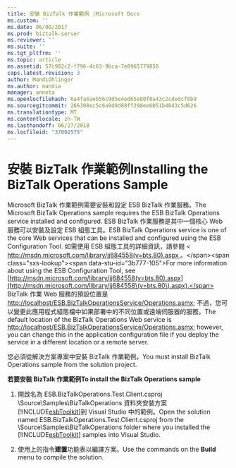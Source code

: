```yaml
---
title: 安裝 BizTalk 作業範例 |Microsoft Docs
ms.custom: ''
ms.date: 06/08/2017
ms.prod: biztalk-server
ms.reviewer: ''
ms.suite: ''
ms.tgt_pltfrm: ''
ms.topic: article
ms.assetid: 57c982c2-f796-4c63-9bca-7e8965779850
caps.latest.revision: 3
author: MandiOhlinger
ms.author: mandia
manager: anneta
ms.openlocfilehash: 6a4fa6aeb56c9d5e4ed65e80f0a43c2cdedcf8b9
ms.sourcegitcommit: 266308ec5c6a9d8d80ff298ee6051b4843c5d626
ms.translationtype: MT
ms.contentlocale: zh-TW
ms.lasthandoff: 06/27/2018
ms.locfileid: "37002575"
---
```

# <a name="installing-the-biztalk-operations-sample"></a><span data-ttu-id="3b777-102">安裝 BizTalk 作業範例</span><span class="sxs-lookup"><span data-stu-id="3b777-102">Installing the BizTalk Operations Sample</span></span>
<span data-ttu-id="3b777-103">Microsoft BizTalk 作業範例需要安裝和設定 ESB BizTalk 作業服務。</span><span class="sxs-lookup"><span data-stu-id="3b777-103">The Microsoft BizTalk Operations sample requires the ESB BizTalk Operations service installed and configured.</span></span> <span data-ttu-id="3b777-104">ESB BizTalk 作業服務是其中一個核心 Web 服務可以安裝及設定 ESB 組態工具。</span><span class="sxs-lookup"><span data-stu-id="3b777-104">ESB BizTalk Operations service is one of the core Web services that can be installed and configured using the ESB Configuration Tool.</span></span> <span data-ttu-id="3b777-105">如需使用 ESB 組態工具的詳細資訊，請參閱 < [ http://msdn.microsoft.com/library/jj684558(v=bts.80).aspx ](http://msdn.microsoft.com/library/jj684558\(v=bts.80\).aspx)。</span><span class="sxs-lookup"><span data-stu-id="3b777-105">For more information about using the ESB Configuration Tool, see [http://msdn.microsoft.com/library/jj684558(v=bts.80).aspx](http://msdn.microsoft.com/library/jj684558\(v=bts.80\).aspx).</span></span> <span data-ttu-id="3b777-106">BizTalk 作業 Web 服務的預設位置是<http://localhost/ESB.BizTalkOperationsService/Operations.asmx>; 不過，您可以變更此應用程式組態檔中如果部署中的不同位置或遠端伺服器的服務。</span><span class="sxs-lookup"><span data-stu-id="3b777-106">The default location of the BizTalk Operations Web service is <http://localhost/ESB.BizTalkOperationsService/Operations.asmx>; however, you can change this in the application configuration file if you deploy the service in a different location or a remote server.</span></span>  

 <span data-ttu-id="3b777-107">您必須從解決方案專案中安裝 BizTalk 作業範例。</span><span class="sxs-lookup"><span data-stu-id="3b777-107">You must install BizTalk Operations sample from the solution project.</span></span>  

 <span data-ttu-id="3b777-108">**若要安裝 BizTalk 作業範例**</span><span class="sxs-lookup"><span data-stu-id="3b777-108">**To install the BizTalk Operations sample**</span></span>  

1. <span data-ttu-id="3b777-109">開啟名為 ESB.BizTalkOperations.Test.Client.csproj \Source\Samples\BizTalkOperations 資料夾安裝方案[!INCLUDE[esbToolkit](../includes/esbtoolkit-md.md)]到 Visual Studio 中的範例。</span><span class="sxs-lookup"><span data-stu-id="3b777-109">Open the solution named ESB.BizTalkOperations.Test.Client.csproj from the \Source\Samples\BizTalkOperations folder where you installed the [!INCLUDE[esbToolkit](../includes/esbtoolkit-md.md)] samples into Visual Studio.</span></span>  

2. <span data-ttu-id="3b777-110">使用上的指令**建置**功能表以編譯方案。</span><span class="sxs-lookup"><span data-stu-id="3b777-110">Use the commands on the **Build** menu to compile the solution.</span></span>
